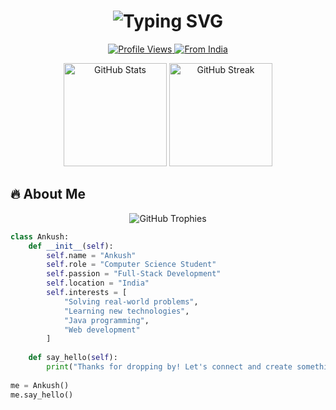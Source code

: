 <h1 align="center"> 
  <img src="https://readme-typing-svg.demolab.com?font=Fira+Code&size=30&pause=1000&color=22D3EE&center=true&vCenter=true&width=500&height=70&lines=Hello+👋,+I'm+Ankush;Full-Stack+Developer;Tech+Enthusiast;Problem+Solver" alt="Typing SVG" />
</h1>

<p align="center">
  <a href="#">
    <img src="https://komarev.com/ghpvc/?username=Ankush-25&label=Profile%20Views&color=0e75b6&style=flat" alt="Profile Views" />
  </a>
  <a href="#">
    <img src="https://img.shields.io/badge/From-India-%230078D7?logo=google-maps&logoColor=white" alt="From India" />
  </a>
</p>

<div align="center">
  <img src="https://github-readme-stats.vercel.app/api?username=Ankush-25&show_icons=true&theme=radical&hide_border=true&bg_color=0d1117&title_color=22D3EE&icon_color=22D3EE" alt="GitHub Stats" height="165"/>
  <img src="https://github-readme-streak-stats.herokuapp.com/?user=Ankush-25&theme=radical&hide_border=true&background=0d1117&stroke=22D3EE&ring=22D3EE&fire=22D3EE&currStreakLabel=22D3EE" alt="GitHub Streak" height="165"/>
</div>

## 🔥 About Me
<p align="center">
  <img src="https://github-profile-trophy.vercel.app/?username=Ankush-25&theme=radical&no-bg=true&no-frame=true&column=4&margin-w=15&margin-h=15" alt="GitHub Trophies" />
</p>

```python
class Ankush:
    def __init__(self):
        self.name = "Ankush"
        self.role = "Computer Science Student"
        self.passion = "Full-Stack Development"
        self.location = "India"
        self.interests = [
            "Solving real-world problems",
            "Learning new technologies",
            "Java programming",
            "Web development"
        ]
    
    def say_hello(self):
        print("Thanks for dropping by! Let's connect and create something amazing!")
        
me = Ankush()
me.say_hello()
